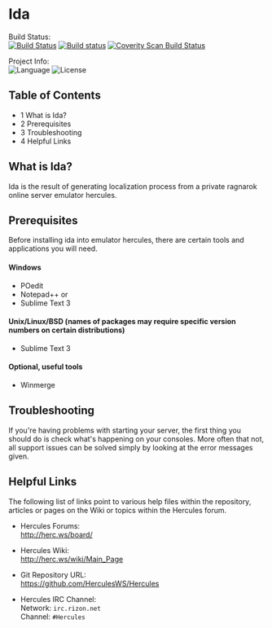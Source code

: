 Ida
========

Build Status:  
[![Build Status](https://travis-ci.org/jetkappu/ida.svg?branch=master)](https://travis-ci.org/jetkappu/ida)
[![Build status](https://ci.appveyor.com/api/projects/status/oyp970c8rxi1rbal?svg=true)](https://ci.appveyor.com/project/jetkappu/ida)
[![Coverity Scan Build Status](https://scan.coverity.com/projects/12948/badge.svg)](https://scan.coverity.com/projects/jetkappu-ida)  


Project Info:  
![Language](https://img.shields.io/badge/language-C-yellow.svg)
![License](https://img.shields.io/badge/license-GPLv3-663399.svg)


Table of Contents
---------
* 1 What is Ida?
* 2 Prerequisites
* 3 Troubleshooting
* 4 Helpful Links

What is Ida?
-----------------
Ida is the result of generating localization process from a private ragnarok online server emulator hercules.

Prerequisites
-------------
Before installing ida into emulator hercules, there are certain tools and applications you will
need.

#### Windows
  - POedit
  - Notepad++ or
  - Sublime Text 3

#### Unix/Linux/BSD (names of packages may require specific version numbers on certain distributions)
  - Sublime Text 3

#### Optional, useful tools
  - Winmerge


Troubleshooting
---------------

If you're having problems with starting your server, the first thing you should
do is check what's happening on your consoles. More often that not, all support
issues can be solved simply by looking at the error messages given.

Helpful Links
-------------

The following list of links point to various help files within the repository,
articles or pages on the Wiki or topics within the Hercules forum.

* Hercules Forums:  
  http://herc.ws/board/

* Hercules Wiki:  
  http://herc.ws/wiki/Main_Page

* Git Repository URL:  
  https://github.com/HerculesWS/Hercules

* Hercules IRC Channel:  
  Network: `irc.rizon.net`  
  Channel: `#Hercules`